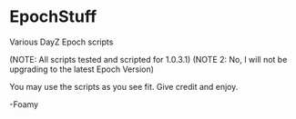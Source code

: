 EpochStuff
==========

Various DayZ Epoch scripts

(NOTE: All scripts tested and scripted for 1.0.3.1)
(NOTE 2: No, I will not be upgrading to the latest Epoch Version)

You may use the scripts as you see fit. Give credit and enjoy.

-Foamy
